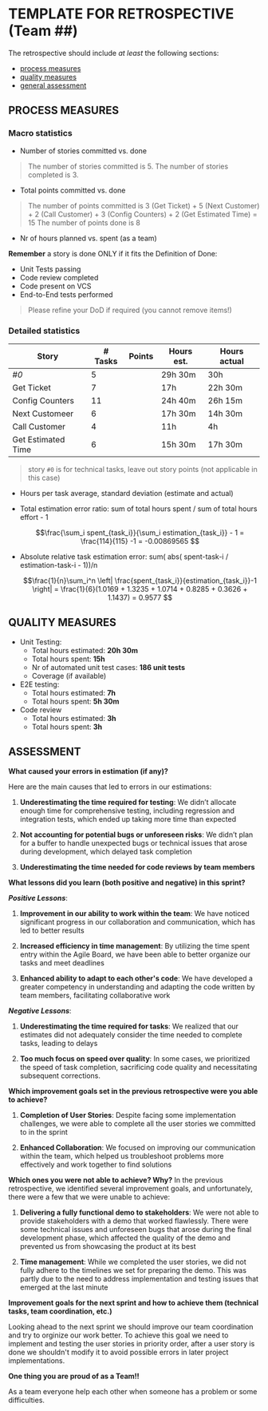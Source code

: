 TEMPLATE FOR RETROSPECTIVE (Team ##)
=====================================

The retrospective should include _at least_ the following
sections:

- [process measures](#process-measures)
- [quality measures](#quality-measures)
- [general assessment](#assessment)

## PROCESS MEASURES 

### Macro statistics

- Number of stories committed vs. done
> The number of stories committed is 5.
 The number of stories completed is 3.
- Total points committed vs. done 
> The number of points committed is 3 (Get Ticket) + 5 (Next Customer) + 2 (Call Customer) + 3 (Config Counters) + 2 (Get Estimated Time) = 15
  The number of points done is 8 
- Nr of hours planned vs. spent (as a team)

**Remember** a story is done ONLY if it fits the Definition of Done:
 
- Unit Tests passing
- Code review completed
- Code present on VCS
- End-to-End tests performed

> Please refine your DoD if required (you cannot remove items!) 

### Detailed statistics

| Story  | # Tasks | Points | Hours est. | Hours actual |
|--------|---------|--------|------------|--------------|
| _#0_   |  5       |       |   29h 30m     |   30h           |
| Get Ticket      |      7   |        |    17h     |   22h 30m   |
|  Config Counters     |    11     |        |     24h 40m       |       26h 15m       |
| Next Customeer      |  6       |        |       17h 30m     |      14h 30m        |
| Call Customer    |     4    |        |     11h       |    4h          |
| Get Estimated Time       |    6     |        |    15h 30m        |  17h 30m            |
   

> story `#0` is for technical tasks, leave out story points (not applicable in this case)

- Hours per task average, standard deviation (estimate and actual)
- Total estimation error ratio: sum of total hours spent / sum of total hours effort - 1

    $$\frac{\sum_i spent_{task_i}}{\sum_i estimation_{task_i}} - 1 = \frac{114}{115} -1 = -0.00869565 $$
    
- Absolute relative task estimation error: sum( abs( spent-task-i / estimation-task-i - 1))/n

    $$\frac{1}{n}\sum_i^n \left| \frac{spent_{task_i}}{estimation_{task_i}}-1 \right| = \frac{1}{6}(1.0169 + 1.3235 + 1.0714 + 0.8285 + 0.3626 + 1.1437) = 0.9577 $$
  
## QUALITY MEASURES 

- Unit Testing:
  - Total hours estimated: **20h 30m**
  - Total hours spent: **15h**
  - Nr of automated unit test cases: **186 unit tests** 
  - Coverage (if available)
- E2E testing:
  - Total hours estimated: **7h**
  - Total hours spent: **5h 30m**
- Code review 
  - Total hours estimated: **3h**
  - Total hours spent: **3h**
  


## ASSESSMENT

**What caused your errors in estimation (if any)?**

Here are the main causes that led to errors in our estimations:
  1. **Underestimating the time required for testing**: We didn’t allocate enough time for comprehensive testing, including regression and integration tests, which ended up taking more time than expected

  2. **Not accounting for potential bugs or unforeseen risks**: We didn’t plan for a buffer to handle unexpected bugs or technical issues that arose during development, which delayed task completion
  
  3. **Underestimating the time needed for code reviews by team members**

**What lessons did you learn (both positive and negative) in this sprint?**
 
 ***Positive Lessons***:
1. **Improvement in our ability to work within the team**: We have noticed significant progress in our collaboration and communication, which has led to better results

2. **Increased efficiency in time management**: By utilizing the time spent entry within the Agile Board, we have been able to better organize our tasks and meet deadlines

3. **Enhanced ability to adapt to each other's code**: We have developed a greater competency in understanding and adapting the code written by team members, facilitating collaborative work 

  ***Negative Lessons***:

1. **Underestimating the time required for tasks**: We realized that our estimates did not adequately consider the time needed to complete tasks, leading to delays

2. **Too much focus on speed over quality**: In some cases, we prioritized the speed of task completion, sacrificing code quality and necessitating subsequent corrections.

**Which improvement goals set in the previous retrospective were you able to achieve?** 

1. **Completion of User Stories**: Despite facing some implementation challenges, we were able to complete all the user stories we committed to in the sprint

2. **Enhanced Collaboration**: We focused on improving our communication within the team, which helped us troubleshoot problems more effectively and work together to find solutions

**Which ones you were not able to achieve? Why?**
In the previous retrospective, we identified several improvement goals, and unfortunately, there were a few that we were unable to achieve:

1. **Delivering a fully functional demo to stakeholders**: We were not able to provide stakeholders with a demo that worked flawlessly. There were some technical issues and unforeseen bugs that arose during the final development phase, which affected the quality of the demo and prevented us from showcasing the product at its best

2. **Time management**: While we completed the user stories, we did not fully adhere to the timelines we set for preparing the demo. This was partly due to the need to address implementation and testing issues that emerged at the last minute



**Improvement goals for the next sprint and how to achieve them (technical tasks, team coordination, etc.)**

Looking ahead to the next sprint we should improve our team coordination and try to orginize our work better. 
To achieve this goal we need to implement and testing the user stories in priority order, after a user story is done we shouldn't modify it
to avoid possible errors in later project implementations.

**One thing you are proud of as a Team!!**

As a team everyone help each other when someone has a problem or some difficulties.